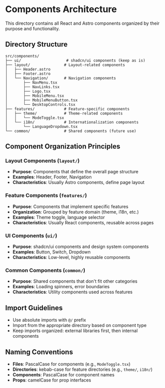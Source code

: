 # Components Architecture

This directory contains all React and Astro components organized by their purpose and functionality.

## Directory Structure

```
src/components/
├── ui/                    # shadcn/ui components (keep as is)
├── layout/               # Layout-related components
│   ├── Header.astro
│   ├── Footer.astro
│   └── Navigation/       # Navigation components
│       ├── NavMenu.tsx
│       ├── NavLinks.tsx
│       ├── Logo.tsx
│       ├── MobileMenu.tsx
│       ├── MobileMenuButton.tsx
│       └── DesktopControls.tsx
├── features/             # Feature-specific components
│   ├── theme/            # Theme-related components
│   │   └── ModeToggle.tsx
│   └── i18n/             # Internationalization components
│       └── LanguageDropdown.tsx
└── common/               # Shared components (future use)
```

## Component Organization Principles

### Layout Components (`layout/`)
- **Purpose**: Components that define the overall page structure
- **Examples**: Header, Footer, Navigation
- **Characteristics**: Usually Astro components, define page layout

### Feature Components (`features/`)
- **Purpose**: Components that implement specific features
- **Organization**: Grouped by feature domain (theme, i18n, etc.)
- **Examples**: Theme toggle, language selector
- **Characteristics**: Usually React components, reusable across pages

### UI Components (`ui/`)
- **Purpose**: shadcn/ui components and design system components
- **Examples**: Button, Switch, Dropdown
- **Characteristics**: Low-level, highly reusable components

### Common Components (`common/`)
- **Purpose**: Shared components that don't fit other categories
- **Examples**: Loading spinners, error boundaries
- **Characteristics**: Utility components used across features

## Import Guidelines

- Use absolute imports with `@/` prefix
- Import from the appropriate directory based on component type
- Keep imports organized: external libraries first, then internal components

## Naming Conventions

- **Files**: PascalCase for components (e.g., `ModeToggle.tsx`)
- **Directories**: kebab-case for feature directories (e.g., `theme/`, `i18n/`)
- **Components**: PascalCase for component names
- **Props**: camelCase for prop interfaces
